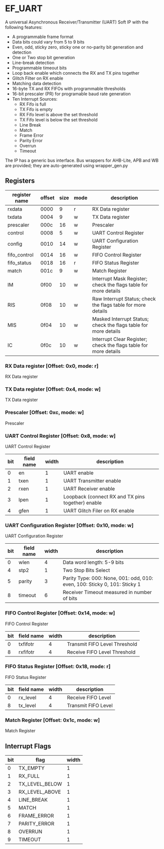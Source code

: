 # EF_UART
A universal Asynchronous Receiver/Transmitter (UART) Soft IP with the following features:
- A programmable frame format
- Data bits could vary from 5 to 9 bits
- Even, odd, sticky zero, sticky one or no-parity bit generation and detection
- One or Two stop bit generation
- Line-break detection
- Programmable timeout bits 
- Loop back enable which connects the RX and TX pins together
- Glitch Filter on RX enable
- Matching data detection 
- 16-byte TX and RX FIFOs with programmable thresholds
- 16-bit prescaler (PR) for programable baud rate generation
- Ten Interrupt Sources:
    + RX Fifo is full
    + TX Fifo is empty
    + RX Fifo level is above the set threshold
    + TX Fifo level is below the set threshold
    + Line Break
    + Match
    + Frame Error
    + Parity Error
    + Overrun
    + Timeout 

The IP has a generic bus interface. Bus wrappers for AHB-Lite, APB and WB are provided; they are auto-generated using wrapper_gen.py 


## Registers

|register name|offset|size|mode|description|
|---|---|---|---|---|
|rxdata|0000|9|r|RX Data register|
|txdata|0004|9|w|TX Data register|
|prescaler|000c|16|w|Prescaler|
|control|0008|5|w|UART Control Register|
|config|0010|14|w|UART Configuration Register|
|fifo_control|0014|16|w|FIFO Control Register|
|fifo_status|0018|16|r|FIFO Status Register|
|match|001c|9|w|Match Register|
|IM|0f00|10|w|Interrupt Mask Register; check the flags table for more details|
|RIS|0f08|10|w|Raw Interrupt Status; check the flags table for more details|
|MIS|0f04|10|w|Masked Interrupt Status; check the flags table for more details|
|IC|0f0c|10|w|Interrupt Clear Register; check the flags table for more details|

### RX Data register [Offset: 0x0, mode: r]

RX Data register

### TX Data register [Offset: 0x4, mode: w]

TX Data register

### Prescaler [Offset: 0xc, mode: w]

Prescaler

### UART Control Register [Offset: 0x8, mode: w]

UART Control Register

|bit|field name|width|description|
|---|---|---|---|
|0|en|1|UART enable|
|1|txen|1|UART Transmitter enable|
|2|rxen|1|UART Receiver enable|
|3|lpen|1|Loopback (connect RX and TX pins together) enable|
|4|gfen|1|UART Glitch Filer on RX enable|

### UART Configuration Register [Offset: 0x10, mode: w]

UART Configuration Register

|bit|field name|width|description|
|---|---|---|---|
|0|wlen|4|Data word length: 5-9 bits|
|4|stp2|1|Two Stop Bits Select|
|5|parity|3|Parity Type: 000: None, 001: odd, 010: even, 100: Sticky 0, 101: Sticky 1|
|8|timeout|6|Receiver Timeout measured in number of bits|

### FIFO Control Register [Offset: 0x14, mode: w]

FIFO Control Register

|bit|field name|width|description|
|---|---|---|---|
|0|txfifotr|4|Transmit FIFO Level Threshold|
|8|rxfifotr|4|Receive FIFO Level Threshold|

### FIFO Status Register [Offset: 0x18, mode: r]

FIFO Status Register

|bit|field name|width|description|
|---|---|---|---|
|0|rx_level|4|Receive FIFO Level|
|8|tx_level|4|Transmit FIFO Level|

### Match Register [Offset: 0x1c, mode: w]

Match Register

## Interrupt Flags

|bit|flag|width|
|---|---|---|
|0|TX_EMPTY|1|
|1|RX_FULL|1|
|2|TX_LEVEL_BELOW|1|
|3|RX_LEVEL_ABOVE|1|
|4|LINE_BREAK|1|
|5|MATCH|1|
|6|FRAME_ERROR|1|
|7|PARITY_ERROR|1|
|8|OVERRUN|1|
|9|TIMEOUT|1|

